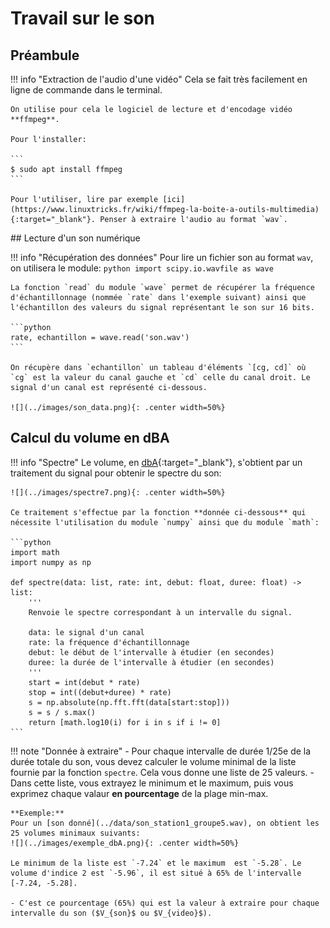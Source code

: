 # Travail sur le son

## Préambule

!!! info "Extraction de l'audio d'une vidéo"
    Cela se fait très facilement en ligne de commande dans le terminal.

    On utilise pour cela le logiciel de lecture et d'encodage vidéo **ffmpeg**.

    Pour l'installer:

    ```
    $ sudo apt install ffmpeg
    ```

    Pour l'utiliser, lire par exemple [ici](https://www.linuxtricks.fr/wiki/ffmpeg-la-boite-a-outils-multimedia){:target="_blank"}. Penser à extraire l'audio au format `wav`.


## Lecture d'un son numérique

!!! info "Récupération des données"
    Pour lire un fichier son au format `wav`, on utilisera le module:
    ```python
    import scipy.io.wavfile as wave
    ```

    La fonction `read` du module `wave` permet de récupérer la fréquence d'échantillonnage (nommée `rate` dans l'exemple suivant) ainsi que l'échantillon des valeurs du signal représentant le son sur 16 bits.

    ```python
    rate, echantillon = wave.read('son.wav')
    ```

    On récupère dans `echantillon` un tableau d'éléments `[cg, cd]` où `cg` est la valeur du canal gauche et `cd` celle du canal droit. Le signal d'un canal est représenté ci-dessous.

    ![](../images/son_data.png){: .center width=50%} 


## Calcul du volume en dBA

!!! info "Spectre"
    Le volume, en [dbA](https://fr.wikipedia.org/wiki/D%C3%A9cibel_A){:target="_blank"}, s'obtient par un traitement du signal pour obtenir le spectre du son:

    ![](../images/spectre7.png){: .center width=50%} 

    Ce traitement s'effectue par la fonction **donnée ci-dessous** qui nécessite l'utilisation du module `numpy` ainsi que du module `math`:

    ```python
    import math
    import numpy as np

    def spectre(data: list, rate: int, debut: float, duree: float) -> list:
        '''
        Renvoie le spectre correspondant à un intervalle du signal.

        data: le signal d'un canal
        rate: la fréquence d'échantillonnage
        debut: le début de l'intervalle à étudier (en secondes)
        duree: la durée de l'intervalle à étudier (en secondes)
        '''
        start = int(debut * rate)
        stop = int((debut+duree) * rate)
        s = np.absolute(np.fft.fft(data[start:stop]))
        s = s / s.max()
        return [math.log10(i) for i in s if i != 0]
    ```
    
!!! note "Donnée à extraire"
    - Pour chaque intervalle de durée 1/25e de la durée totale du son, vous devez calculer le volume minimal de la liste fournie par la fonction `spectre`. Cela vous donne une liste de 25 valeurs.
    - Dans cette liste, vous extrayez le minimum et le maximum, puis vous exprimez chaque valaur **en pourcentage** de la plage min-max.
    
    **Exemple:**
    Pour un [son donné](../data/son_station1_groupe5.wav), on obtient les 25 volumes minimaux suivants:
    ![](../images/exemple_dbA.png){: .center width=50%} 

    Le minimum de la liste est `-7.24` et le maximum  est `-5.28`. Le volume d'indice 2 est `-5.96`, il est situé à 65% de l'intervalle [-7.24, -5.28].

    - C'est ce pourcentage (65%) qui est la valeur à extraire pour chaque intervalle du son ($V_{son}$ ou $V_{video}$).

